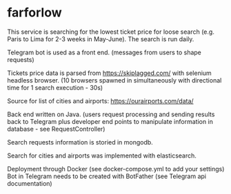 # farforlow
This service is searching for the lowest ticket price for loose search (e.g. Paris to Lima for 2-3 weeks in May-June).
The search is run daily.

Telegram bot is used as a front end. (messages from users to shape requests)

Tickets price data is parsed from https://skiplagged.com/ with selenium headless browser. (10 browsers spawned in simultaneously with directional time for 1 search execution - 30s)

Source for list of cities and airports: https://ourairports.com/data/

Back end written on Java. (users request processing and sending results back to Telegram plus developer end points to manipulate information in database - see RequestController)

Search requests information is storied in mongodb.

Search for cities and airports was implemented with elasticsearch.


Deployment through Docker (see docker-compose.yml to add your settings)
Bot in Telegram needs to be created with BotFather (see Telegram api documentation)
